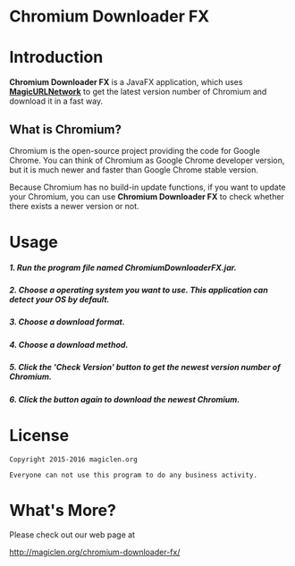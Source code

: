 Chromium Downloader FX
=================================

# Introduction

**Chromium Downloader FX** is a JavaFX application, which uses [**MagicURLNetwork**](https://github.com/magiclen/MagicURLNetwork "MagicURLNetwork") to get the latest version number of Chromium and download it in a fast way.

## What is Chromium?

Chromium is the open-source project providing the code for Google Chrome. You can think of Chromium as Google Chrome developer version, but it is much newer and faster than Google Chrome stable version.

Because Chromium has no build-in update functions, if you want to update your Chromium, you can use **Chromium Downloader FX** to check whether there exists a newer version or not.

# Usage

##### 1. Run the program file named **ChromiumDownloaderFX.jar**. #####
##### 2. Choose a operating system you want to use. This application can detect your OS by default. #####
##### 3. Choose a download format.  #####
##### 4. Choose a download method.  #####
##### 5. Click the 'Check Version' button to get the newest version number of Chromium.  #####
##### 6. Click the button again to download the newest Chromium. #####

# License

    Copyright 2015-2016 magiclen.org

    Everyone can not use this program to do any business activity.

# What's More?

Please check out our web page at

http://magiclen.org/chromium-downloader-fx/

